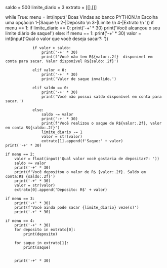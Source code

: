 saldo = 500
limite_diario = 3
extrato = [[],[]]

while True:
    menu = int(input(' Boas Vindas ao banco PYTHON.\n Escolha uma opção:\n 1-|Saque \n 2-|Depósito \n 3-|Limite \n 4-|Extrato \n '))
    if menu == 1:
        if limite_diario == 0:
            print('-+' * 30)
            print('Você alcançou o seu limite diário de saque!')
        else:
            if menu == 1:
                print('-+' * 30)
                valor = int(input('Qual o valor que você deseja sacar?: '))

                if valor > saldo:
                    print('-+' * 30)
                    print(f'Você não tem R${valor:.2f}  disponivel em conta para sacar. Valor disponivel R${saldo:.2f}')

                elif valor < 0:
                    print('-+' * 30)
                    print('Valor de saque invalido.')

                elif saldo == 0:
                    print('-+' * 30)
                    print('Você não possui saldo disponível em conta para sacar.')

                else:
                    saldo -= valor
                    print('-+' * 30)
                    print(f'Você realizou o saque de R${valor:.2f}, valor em conta R${saldo:.2f}')
                    limite_diario -= 1
                    valor = str(valor)
                    extrato[1].append(f'Saque:' + valor)
    print('-+' * 30)

    if menu == 2:
        valor = float(input('Qual valor você gostaria de depositar?: '))
        saldo += valor
        print('-+' * 30)
        print(f'Você depositou o valor de R$ {valor:.2f}. Saldo em conta:R$ {saldo:.2f}')
        print('-+' * 30)
        valor = str(valor)
        extrato[0].append('Deposito: R$' + valor)
    
    if menu == 3:
        print('-+' * 30)
        print(f'Você ainda pode sacar {limite_diario} veze(s)')
        print('-+' * 30)

    if menu == 4:
        print('-+' * 30)
        for deposito in extrato[0]:
            print(deposito)

        for saque in extrato[1]:
            print(saque)


        print('-+' * 30)
